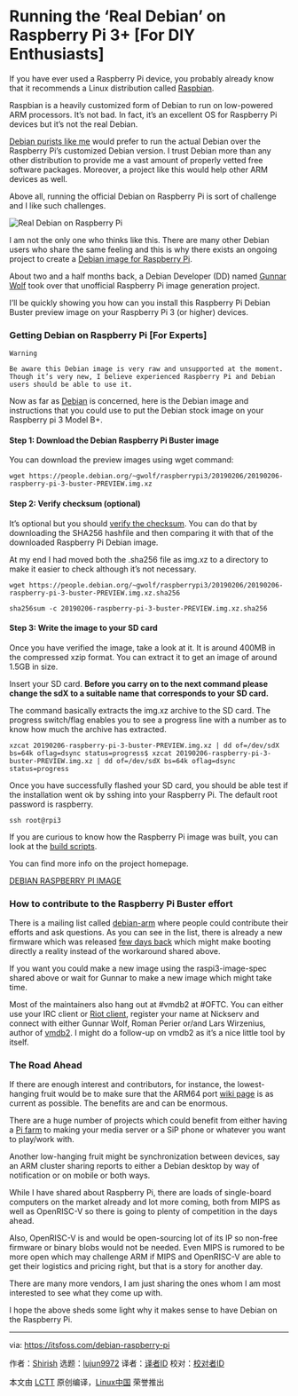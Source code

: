 [#]: collector: (lujun9972)
[#]: translator: ( )
[#]: reviewer: ( )
[#]: publisher: ( )
[#]: url: ( )
[#]: subject: (Running the ‘Real Debian’ on Raspberry Pi 3+ [For DIY Enthusiasts])
[#]: via: (https://itsfoss.com/debian-raspberry-pi)
[#]: author: (Shirish https://itsfoss.com/author/shirish/)

Running the ‘Real Debian’ on Raspberry Pi 3+ [For DIY Enthusiasts]
======

If you have ever used a Raspberry Pi device, you probably already know that it recommends a Linux distribution called [Raspbian][1].

Raspbian is a heavily customized form of Debian to run on low-powered ARM processors. It’s not bad. In fact, it’s an excellent OS for Raspberry Pi devices but it’s not the real Debian.

[Debian purists like me][2] would prefer to run the actual Debian over the Raspberry Pi’s customized Debian version. I trust Debian more than any other distribution to provide me a vast amount of properly vetted free software packages. Moreover, a project like this would help other ARM devices as well.

Above all, running the official Debian on Raspberry Pi is sort of challenge and I like such challenges.

![Real Debian on Raspberry Pi][3]

I am not the only one who thinks like this. There are many other Debian users who share the same feeling and this is why there exists an ongoing project to create a [Debian image for Raspberry Pi][4].

About two and a half months back, a Debian Developer (DD) named [Gunnar Wolf][5] took over that unofficial Raspberry Pi image generation project.

I’ll be quickly showing you how can you install this Raspberry Pi Debian Buster preview image on your Raspberry Pi 3 (or higher) devices.

### Getting Debian on Raspberry Pi [For Experts]

```
Warning

Be aware this Debian image is very raw and unsupported at the moment. Though it’s very new, I believe experienced Raspberry Pi and Debian users should be able to use it.
```

Now as far as [Debian][6] is concerned, here is the Debian image and instructions that you could use to put the Debian stock image on your Raspberry pi 3 Model B+.

#### Step 1: Download the Debian Raspberry Pi Buster image

You can download the preview images using wget command:

```
wget https://people.debian.org/~gwolf/raspberrypi3/20190206/20190206-raspberry-pi-3-buster-PREVIEW.img.xz
```

#### Step 2: Verify checksum (optional)

It’s optional but you should [verify the checksum][7]. You can do that by downloading the SHA256 hashfile and then comparing it with that of the downloaded Raspberry Pi Debian image.

At my end I had moved both the .sha256 file as img.xz to a directory to make it easier to check although it’s not necessary.

```
wget https://people.debian.org/~gwolf/raspberrypi3/20190206/20190206-raspberry-pi-3-buster-PREVIEW.img.xz.sha256

sha256sum -c 20190206-raspberry-pi-3-buster-PREVIEW.img.xz.sha256
```

#### Step 3: Write the image to your SD card

Once you have verified the image, take a look at it. It is around 400MB in the compressed xzip format. You can extract it to get an image of around 1.5GB in size.

Insert your SD card. **Before you carry on to the next command please change the sdX to a suitable name that corresponds to your SD card.**

The command basically extracts the img.xz archive to the SD card. The progress switch/flag enables you to see a progress line with a number as to know how much the archive has extracted.

```
xzcat 20190206-raspberry-pi-3-buster-PREVIEW.img.xz | dd of=/dev/sdX bs=64k oflag=dsync status=progress$ xzcat 20190206-raspberry-pi-3-buster-PREVIEW.img.xz | dd of=/dev/sdX bs=64k oflag=dsync status=progress
```

Once you have successfully flashed your SD card, you should be able test if the installation went ok by sshing into your Raspberry Pi. The default root password is raspberry.

```
ssh root@rpi3
```

If you are curious to know how the Raspberry Pi image was built, you can look at the [build scripts][8].

You can find more info on the project homepage.

[DEBIAN RASPBERRY PI IMAGE][15]

### How to contribute to the Raspberry Pi Buster effort

There is a mailing list called [debian-arm][9] where people could contribute their efforts and ask questions. As you can see in the list, there is already a new firmware which was released [few days back][10] which might make booting directly a reality instead of the workaround shared above.

If you want you could make a new image using the raspi3-image-spec shared above or wait for Gunnar to make a new image which might take time.

Most of the maintainers also hang out at #vmdb2 at #OFTC. You can either use your IRC client or [Riot client][11], register your name at Nickserv and connect with either Gunnar Wolf, Roman Perier or/and Lars Wirzenius, author of [vmdb2][12]. I might do a follow-up on vmdb2 as it’s a nice little tool by itself.

### The Road Ahead

If there are enough interest and contributors, for instance, the lowest-hanging fruit would be to make sure that the ARM64 port [wiki page][13] is as current as possible. The benefits are and can be enormous.

There are a huge number of projects which could benefit from either having a [Pi farm][14] to making your media server or a SiP phone or whatever you want to play/work with.

Another low-hanging fruit might be synchronization between devices, say an ARM cluster sharing reports to either a Debian desktop by way of notification or on mobile or both ways.

While I have shared about Raspberry Pi, there are loads of single-board computers on the market already and lot more coming, both from MIPS as well as OpenRISC-V so there is going to plenty of competition in the days ahead.

Also, OpenRISC-V is and would be open-sourcing lot of its IP so non-free firmware or binary blobs would not be needed. Even MIPS is rumored to be more open which may challenge ARM if MIPS and OpenRISC-V are able to get their logistics and pricing right, but that is a story for another day.

There are many more vendors, I am just sharing the ones whom I am most interested to see what they come up with.

I hope the above sheds some light why it makes sense to have Debian on the Raspberry Pi.

--------------------------------------------------------------------------------

via: https://itsfoss.com/debian-raspberry-pi

作者：[Shirish][a]
选题：[lujun9972][b]
译者：[译者ID](https://github.com/译者ID)
校对：[校对者ID](https://github.com/校对者ID)

本文由 [LCTT](https://github.com/LCTT/TranslateProject) 原创编译，[Linux中国](https://linux.cn/) 荣誉推出

[a]: https://itsfoss.com/author/shirish/
[b]: https://github.com/lujun9972
[1]: https://www.raspberrypi.org/downloads/raspbian/
[2]: https://itsfoss.com/reasons-why-i-love-debian/
[3]: https://i2.wp.com/itsfoss.com/wp-content/uploads/2019/03/debian-raspberry-pi.png?resize=800%2C450&ssl=1
[4]: https://wiki.debian.org/RaspberryPi3
[5]: https://gwolf.org/node/4139
[6]: https://www.debian.org/
[7]: https://itsfoss.com/checksum-tools-guide-linux/
[8]: https://github.com/Debian/raspi3-image-spec
[9]: https://lists.debian.org/debian-arm/2019/02/threads.html
[10]: https://alioth-lists.debian.net/pipermail/pkg-raspi-maintainers/Week-of-Mon-20190225/000310.html
[11]: https://itsfoss.com/riot-desktop/
[12]: https://liw.fi/vmdb2/
[13]: https://wiki.debian.org/Arm64Port
[14]: https://raspi.farm/
[15]: https://wiki.debian.org/RaspberryPi3
